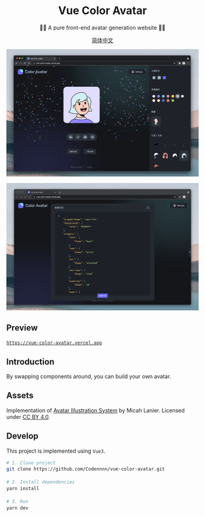 <div align="center">
  <h1>Vue Color Avatar</h1>

  <p>🧑‍🦱 A pure front-end avatar generation website 🧑‍🦳</p>

[简体中文](./README.md)

</div>

![preview](./images/social-preview-1.png)

![preview](./images/social-preview-2.png)

## Preview

[`https://vue-color-avatar.vercel.app`](https://vue-color-avatar.vercel.app)

## Introduction

By swapping components around, you can build your own avatar.

## Assets

Implementation of [Avatar Illustration System](https://www.figma.com/community/file/829741575478342595) by Micah Lanier. Licensed under [CC BY 4.0](https://creativecommons.org/licenses/by/4.0/).

## Develop

This project is implemented using `Vue3`.

```sh
# 1. Clone project
git clone https://github.com/Codennnn/vue-color-avatar.git

# 2. Install dependencies
yarn install

# 3. Run
yarn dev
```
